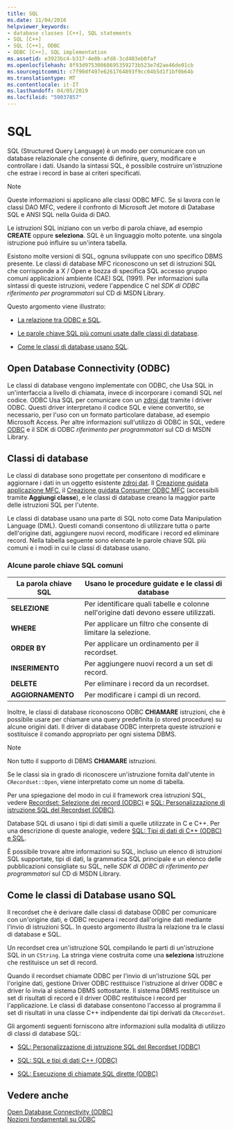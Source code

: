 ```yaml
---
title: SQL
ms.date: 11/04/2016
helpviewer_keywords:
- database classes [C++], SQL statements
- SQL [C++]
- SQL [C++], ODBC
- ODBC [C++], SQL implementation
ms.assetid: e3923bc4-b317-4e0b-afd8-3cd403eb0faf
ms.openlocfilehash: 8f93d97530068695359273b523e7d2ae46de01cb
ms.sourcegitcommit: c7f90df497e6261764893f9cc04b5d1f1bf0b64b
ms.translationtype: MT
ms.contentlocale: it-IT
ms.lasthandoff: 04/05/2019
ms.locfileid: "59037857"
---
```

# <a name="sql"></a>SQL

SQL (Structured Query Language) è un modo per comunicare con un database relazionale che consente di definire, query, modificare e controllare i dati. Usando la sintassi SQL, è possibile costruire un'istruzione che estrae i record in base ai criteri specificati.

> [!NOTE]
>  Queste informazioni si applicano alle classi ODBC MFC. Se si lavora con le classi DAO MFC, vedere il confronto di Microsoft Jet motore di Database SQL e ANSI SQL nella Guida di DAO.

Le istruzioni SQL iniziano con un verbo di parola chiave, ad esempio **CREATE** oppure **seleziona**. SQL è un linguaggio molto potente. una singola istruzione può influire su un'intera tabella.

Esistono molte versioni di SQL, ognuna sviluppate con uno specifico DBMS presente. Le classi di database MFC riconoscono un set di istruzioni SQL che corrisponde a X / Open e bozza di specifica SQL accesso gruppo comuni applicazioni ambiente (CAE) SQL (1991). Per informazioni sulla sintassi di queste istruzioni, vedere l'appendice C nel *SDK di ODBC* *riferimento per programmatori* sul CD di MSDN Library.

Questo argomento viene illustrato:

- [La relazione tra ODBC e SQL](#_core_open_database_connectivity_.28.odbc.29).

- [Le parole chiave SQL più comuni usate dalle classi di database](#_core_the_database_classes).

- [Come le classi di database usano SQL](#_core_how_the_database_classes_use_sql).

##  <a name="_core_open_database_connectivity_.28.odbc.29"></a> Open Database Connectivity (ODBC)

Le classi di database vengono implementate con ODBC, che Usa SQL in un'interfaccia a livello di chiamata, invece di incorporare i comandi SQL nel codice. ODBC Usa SQL per comunicare con un [zdroj dat](../../data/odbc/data-source-odbc.md) tramite i driver ODBC. Questi driver interpretano il codice SQL e viene convertito, se necessario, per l'uso con un formato particolare database, ad esempio Microsoft Access. Per altre informazioni sull'utilizzo di ODBC in SQL, vedere [ODBC](../../data/odbc/odbc-basics.md) e il SDK di ODBC *riferimento per programmatori* sul CD di MSDN Library.

##  <a name="_core_the_database_classes"></a> Classi di database

Le classi di database sono progettate per consentono di modificare e aggiornare i dati in un oggetto esistente [zdroj dat](../../data/odbc/data-source-odbc.md). Il [Creazione guidata applicazione MFC](../../mfc/reference/database-support-mfc-application-wizard.md), il [Creazione guidata Consumer ODBC MFC](../../mfc/reference/adding-an-mfc-odbc-consumer.md) (accessibili tramite **Aggiungi classe**), e le classi di database creano la maggior parte delle istruzioni SQL per l'utente.

Le classi di database usano una parte di SQL noto come Data Manipulation Language (DML). Questi comandi consentono di utilizzare tutta o parte dell'origine dati, aggiungere nuovi record, modificare i record ed eliminare record. Nella tabella seguente sono elencate le parole chiave SQL più comuni e i modi in cui le classi di database usano.

### <a name="some-common-sql-keywords"></a>Alcune parole chiave SQL comuni

|La parola chiave SQL|Usano le procedure guidate e le classi di database|
|-----------------|---------------------------------------------|
|**SELEZIONE**|Per identificare quali tabelle e colonne nell'origine dati devono essere utilizzati.|
|**WHERE**|Per applicare un filtro che consente di limitare la selezione.|
|**ORDER BY**|Per applicare un ordinamento per il recordset.|
|**INSERIMENTO**|Per aggiungere nuovi record a un set di record.|
|**DELETE**|Per eliminare i record da un recordset.|
|**AGGIORNAMENTO**|Per modificare i campi di un record.|

Inoltre, le classi di database riconoscono ODBC **CHIAMARE** istruzioni, che è possibile usare per chiamare una query predefinita (o stored procedure) su alcune origini dati. Il driver di database ODBC interpreta queste istruzioni e sostituisce il comando appropriato per ogni sistema DBMS.

> [!NOTE]
>  Non tutto il supporto di DBMS **CHIAMARE** istruzioni.

Se le classi sia in grado di riconoscere un'istruzione fornita dall'utente in `CRecordset::Open`, viene interpretato come un nome di tabella.

Per una spiegazione del modo in cui il framework crea istruzioni SQL, vedere [Recordset: Selezione dei record (ODBC)](../../data/odbc/recordset-how-recordsets-select-records-odbc.md) e [SQL: Personalizzazione di istruzione SQL del Recordset (ODBC)](../../data/odbc/sql-customizing-your-recordsets-sql-statement-odbc.md).

Database SQL di usano i tipi di dati simili a quelle utilizzate in C e C++. Per una descrizione di queste analogie, vedere [SQL: Tipi di dati di C++ (ODBC) e SQL](../../data/odbc/sql-sql-and-cpp-data-types-odbc.md).

È possibile trovare altre informazioni su SQL, incluso un elenco di istruzioni SQL supportate, tipi di dati, la grammatica SQL principale e un elenco delle pubblicazioni consigliate su SQL, nelle *SDK di ODBC* *di riferimento per programmatori*  sul CD di MSDN Library.

##  <a name="_core_how_the_database_classes_use_sql"></a> Come le classi di Database usano SQL

Il recordset che è derivare dalle classi di database ODBC per comunicare con un'origine dati, e ODBC recupera i record dall'origine dati mediante l'invio di istruzioni SQL. In questo argomento illustra la relazione tra le classi di database e SQL.

Un recordset crea un'istruzione SQL compilando le parti di un'istruzione SQL in un `CString`. La stringa viene costruita come una **seleziona** istruzione che restituisce un set di record.

Quando il recordset chiamate ODBC per l'invio di un'istruzione SQL per l'origine dati, gestione Driver ODBC restituisce l'istruzione al driver ODBC e driver lo invia al sistema DBMS sottostante. Il sistema DBMS restituisce un set di risultati di record e il driver ODBC restituisce i record per l'applicazione. Le classi di database consentono l'accesso al programma il set di risultati in una classe C++ indipendente dai tipi derivati da `CRecordset`.

Gli argomenti seguenti forniscono altre informazioni sulla modalità di utilizzo di classi di database SQL:

- [SQL: Personalizzazione di istruzione SQL del Recordset (ODBC)](../../data/odbc/sql-customizing-your-recordsets-sql-statement-odbc.md)

- [SQL: SQL e tipi di dati C++ (ODBC)](../../data/odbc/sql-sql-and-cpp-data-types-odbc.md)

- [SQL: Esecuzione di chiamate SQL dirette (ODBC)](../../data/odbc/sql-making-direct-sql-calls-odbc.md)

## <a name="see-also"></a>Vedere anche

[Open Database Connectivity (ODBC)](../../data/odbc/open-database-connectivity-odbc.md)<br/>
[Nozioni fondamentali su ODBC](../../data/odbc/odbc-basics.md)